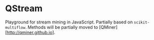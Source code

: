 # QStream

Playground for stream mining in JavaScript. Partially based on ```scikit-multiflow```. Methods will be partially moved to [QMiner][http://qminer.github.io].